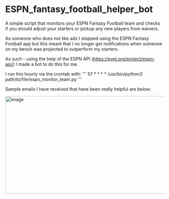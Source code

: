 # ESPN_fantasy_football_helper_bot
A simple script that monitors your ESPN Fantasy Football team and checks if you should adjust your starters or pickup any new players from waivers.

As someone who does not like ads I stopped using the ESPN Fantasy Football app but this meant that I no longer got notifications when someone on my bench was projected to outperform my starters.

As such - using the help of the ESPN API (https://pypi.org/project/espn-api/) I made a bot to do this for me. 

I run this hourly via the crontab with:
'''
57 * * * * /usr/bin/python3 path/to/file/espn_monitor_team.py
'''

Sample emails I have received that have been really helpful are below:

<img width="694" height="310" alt="image" src="https://github.com/user-attachments/assets/c04d5a8f-0a12-4ad6-ad6c-08b7942f1b22" />
